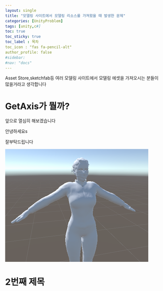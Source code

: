 ```yaml
---
layout: single
title: "모델링 사이트에서 모델링 리소스를 가져왔을 때 발생한 문제"
categories: [UnityProblem]
tags: [unity,c#]
toc: true
toc_sticky: true
toc_label : 목차
toc_icon : "fas fa-pencil-alt"
author_profile: false
#sidebar:
#nav: "docs"
---
```

Asset Store,sketchfab등 여러 모델링 사이트에서 모델링 에셋을 가져오시는 분들이 많을거라고 생각합니다

# GetAxis가 뭘까?
앞으로 열심히 해보겠습니다

안녕하세요s

잘부탁드립니다  

![woman](../images/2022-11-17-first/woman-1669197353470-5.png)

# 2번째 제목


